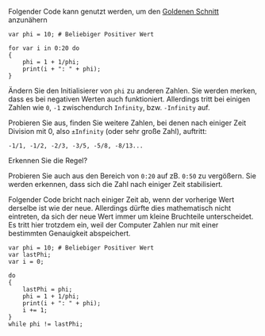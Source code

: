Folgender Code kann genutzt werden, um den [Goldenen Schnitt](https://de.wikipedia.org/wiki/Goldener_Schnitt) anzunähern

	var phi = 10; # Beliebiger Positiver Wert

	for var i in 0:20 do
	{
		phi = 1 + 1/phi;
		print(i + ": " + phi);
	}
	
Ändern Sie den Initialisierer von `phi` zu anderen Zahlen.
Sie werden merken, dass es bei negativen Werten auch funktioniert.
Allerdings tritt bei einigen Zahlen wie `0`, `-1` zwischendurch `Infinity`, bzw. `-Infinity` auf. 

Probieren Sie aus, finden Sie weitere Zahlen, bei denen nach einiger Zeit Division mit 0, also `±Infinity` (oder sehr große Zahl), auftritt:

`-1/1, -1/2, -2/3, -3/5, -5/8, -8/13...`

Erkennen Sie die Regel?


Probieren Sie auch aus den Bereich von `0:20` auf zB. `0:50` zu vergößern. Sie werden erkennen, dass sich die Zahl nach einiger Zeit stabilisiert. 

Folgender Code bricht nach einiger Zeit ab, wenn der vorherige Wert derselbe ist wie der neue. Allerdings dürfte dies mathematisch nicht eintreten, da sich der neue Wert immer um kleine Bruchteile unterscheidet. Es tritt hier trotzdem ein, weil der Computer Zahlen nur mit einer bestimmten Genauigkeit abspeichert.

	var phi = 10; # Beliebiger Positiver Wert
	var lastPhi;
	var i = 0;

	do
	{	
		lastPhi = phi;
		phi = 1 + 1/phi;
		print(i + ": " + phi);
		i += 1;
	}
	while phi != lastPhi;
